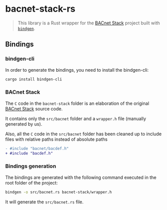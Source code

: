 # bacnet-stack-rs

> This library is a Rust wrapper for the [BACnet Stack](https://github.com/bacnet-stack/bacnet-stack) project built with [`bindgen`](https://github.com/rust-lang/rust-bindgen).

## Bindings

### bindgen-cli

In order to generate the bindings, you need to install the bindgen-cli:

```bash
cargo install bindgen-cli
```

### BACnet Stack

The `C` code in the `bacnet-stack` folder is an elaboration of the original [BACnet Stack](https://github.com/bacnet-stack/bacnet-stack) source code.

It contains only the `src/bacnet` folder and a `wrapper.h` file (manually generated by us).

Also, all the `C` code in the `src/bacnet` folder has been cleaned up to include files with relative paths instead of absolute paths

```diff
- #include "bacnet/bacdef.h"
+ #include "bacdef.h"
```

### Bindings generation

The bindings are generated with the following command executed in the root folder of the project:

```bash
bindgen -o src/bacnet.rs bacnet-stack/wrapper.h
```

It will generate the `src/bacnet.rs` file.

